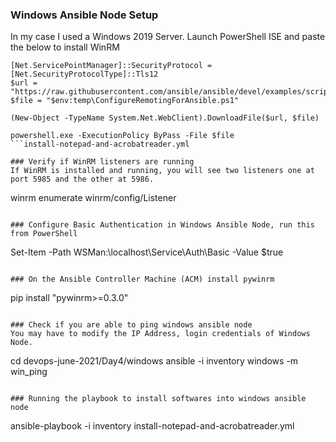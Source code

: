 ### Windows Ansible Node Setup
In my case I used a Windows 2019 Server. Launch PowerShell ISE and paste the below to install WinRM
```
[Net.ServicePointManager]::SecurityProtocol = [Net.SecurityProtocolType]::Tls12
$url = "https://raw.githubusercontent.com/ansible/ansible/devel/examples/scripts/ConfigureRemotingForAnsible.ps1"
$file = "$env:temp\ConfigureRemotingForAnsible.ps1"

(New-Object -TypeName System.Net.WebClient).DownloadFile($url, $file)

powershell.exe -ExecutionPolicy ByPass -File $file
```install-notepad-and-acrobatreader.yml

### Verify if WinRM listeners are running
If WinRM is installed and running, you will see two listeners one at port 5985 and the other at 5986.
```
winrm enumerate winrm/config/Listener
```

### Configure Basic Authentication in Windows Ansible Node, run this from PowerShell
```
Set-Item -Path WSMan:\localhost\Service\Auth\Basic -Value $true
```

### On the Ansible Controller Machine (ACM) install pywinrm
```
pip install "pywinrm>=0.3.0"
```

### Check if you are able to ping windows ansible node
You may have to modify the IP Address, login credentials of Windows Node.
```
cd devops-june-2021/Day4/windows
ansible -i inventory windows -m win_ping
```

### Running the playbook to install softwares into windows ansible node
```
ansible-playbook -i inventory install-notepad-and-acrobatreader.yml
```
